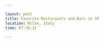 ```yaml
---

layout: post
title: Favorite Resturaunts and Bars in SF
location: Milan, Italy
time: 07:38:12

---
```

